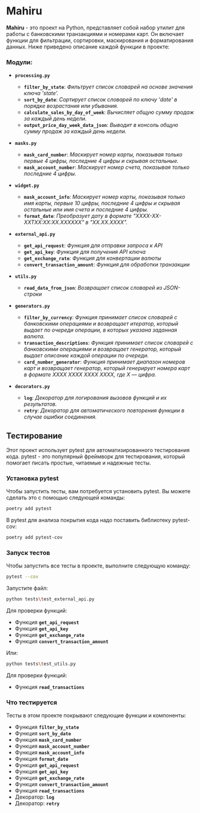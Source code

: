 # Mahiru

**Mahiru** - это проект на Python, представляет собой набор утилит для работы с банковскими транзакциями и номерами карт. Он включает функции для фильтрации, сортировки, маскирования и форматирования данных. Ниже приведено описание каждой функции в проекте:

### Модули:

- **`processing.py`**
    - **`filter_by_state`**: *Фильтрует список словарей на основе значения ключа 'state'.*
    - **`sort_by_date`**: *Сортирует список словарей по ключу 'date' в порядке возрастания или убывания.*
    - **`calculate_sales_by_day_of_week`**: *Вычисляет общую сумму продаж за каждый день недели.*
    - **`output_price_day_week_data_json`**: *Выводит в консоль общую сумму продаж за каждый день недели.*

- **`masks.py`**
    - **`mask_card_number`**: *Маскирует номер карты, показывая только первые 4 цифры, последние 4 цифры и скрывая остальные.*
    - **`mask_account_number`**: *Маскирует номер счета, показывая только последние 4 цифры.*

- **`widget.py`**
    - **`mask_account_info`**: *Маскирует номер карты, показывая только имя карты, первые 10 цифры, последние 4 цифры и скрывая остальные или имя счета и последние 4 цифры.*
    - **`format_date`**: *Преобразует дату в формате "XXXX-XX-XXTXX:XX:XX.XXXXXX" в "XX.XX.XXXX".*

- **`external_api.py`**
    - **`get_api_request`**: *Функция для отправки запроса к API*
    - **`get_api_key`**: *Функция для получения API ключа*
    - **`get_exchange_rate`**: *Функция для конвертации валюты*
    - **`convert_transaction_amount`**: *Функция для обработки транзакции*


- **`utils.py`**
    - **`read_data_from_json`**: *Возвращает список словарей из JSON-строки*

- **`generators.py`**
    - **`filter_by_currency`**: *Функция принимает список словарей с банковскими операциями и возвращает итератор, который выдает по очереди операции, в которых указана заданная валюта.*
    - **`transaction_descriptions`**: *Функция принимает список словарей с банковскими операциями и возвращает генератор, который выдает описание каждой операции по очереди.*
    - **`card_number_generator`**: *Функция принимает диапазон номеров карт и возвращает генератор, который генерирует номера карт в формате XXXX XXXX XXXX XXXX, где X — цифра.*


- **`decorators.py`**
    - **`log`**: *Декоратор для логирования вызовов функций и их результатов.*
    - **`retry`**: *Декоратор для автоматического повторения функции в случае ошибки соединения.*



## Тестирование

Этот проект использует pytest для автоматизированного тестирования кода. pytest - это популярный фреймворк для тестирования, который помогает писать простые, читаемые и надежные тесты.

### Установка pytest

Чтобы запустить тесты, вам потребуется установить pytest. Вы можете сделать это с помощью следующей команды:

```bash
poetry add pytest
```

В pytest для анализа покрытия кода надо поставить библиотеку 
pytest-cov:
```bash
poetry add pytest-cov
```

### Запуск тестов

Чтобы запустить все тесты в проекте, выполните следующую команду:

```bash
pytest --cov
```

Запустите файл:

```bash
python tests\test_external_api.py
```
Для проверки функций:

- Функция **`get_api_request`**
- Функция **`get_api_key`**
- Функция **`get_exchange_rate`**
- Функция **`convert_transaction_amount`**

Или:
```bash
python tests\test_utils.py
```
Для проверки функций:

- Функция **`read_transactions`**

### Что тестируется

Тесты в этом проекте покрывают следующие функции и компоненты:

- Функция **`filter_by_state`**
- Функция **`sort_by_date`**
- Функция **`mask_card_number`**
- Функция **`mask_account_number`**
- Функция **`mask_account_info`**
- Функция **`format_date`**
- Функция **`get_api_request`**
- Функция **`get_api_key`**
- Функция **`get_exchange_rate`**
- Функция **`convert_transaction_amount`**
- Функция **`read_transactions`**
- Декоратор: **`log`**
- Декоратор: **`retry`**
